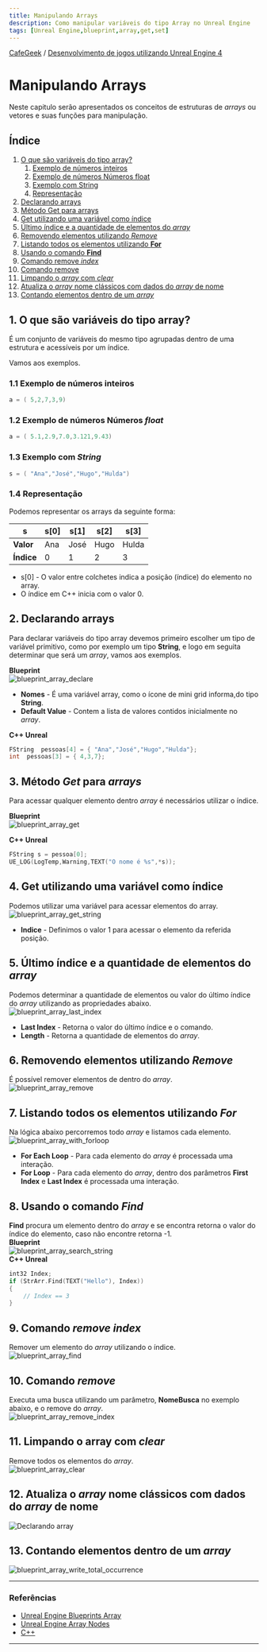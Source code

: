 ```yaml
---
title: Manipulando Arrays
description: Como manipular variáveis do tipo Array no Unreal Engine
tags: [Unreal Engine,blueprint,array,get,set]
---
```


[CafeGeek](http://CafeGeek.eti.br)  / [Desenvolvimento de jogos utilizando Unreal Engine 4](http://cafeGeek.eti.br/ue4_blueprint/index.html)

# Manipulando Arrays
Neste capitulo serão apresentados os conceitos de estruturas de *arrays* ou vetores e suas funções para manipulação.

## Índice
1. [O que são variáveis do tipo array?](#1)
     1. [Exemplo de números inteiros](#1.1)
     1. [Exemplo de números Números float](#1.2)
     1. [Exemplo com String](#1.3)
     1. [Representação](#1.4)
1. [Declarando arrays](#2)
1. [Método Get para arrays](#3)
1. [Get utilizando uma variável como índice](#4)
1. [Último índice e a quantidade de elementos do *array*](#5)
1. [Removendo elementos utilizando *Remove*](#6)
1. [Listando todos os elementos utilizando **For**](#7)
1. [Usando o comando **Find**](#8)
1. [Comando remove *index*](#9)
1. [Comando remove](#10)
1. [Limpando o *array* com *clear*](#11)
1. [Atualiza o *array* nome clássicos com dados do *array* de nome](#12)
1. [Contando elementos dentro de um *array*](#13)

<a name="1"></a>
## 1. O que são variáveis do tipo array?
É um conjunto de variáveis do mesmo tipo agrupadas dentro de uma estrutura e acessíveis por um índice.  

Vamos aos exemplos.

<a name="1.1"></a>
### 1.1 Exemplo de números inteiros  
```cpp
a = ( 5,2,7,3,9)  
```
<a name="1.2"></a>
### 1.2 Exemplo de números Números *float*  
```cpp
a = ( 5.1,2.9,7.0,3.121,9.43)  
```
<a name="1.3"></a>
### 1.3 Exemplo com *String*  
```cpp
s = ( "Ana","José","Hugo","Hulda")
```
<a name="1.4"></a>
### 1.4 Representação
Podemos representar os arrays da seguinte forma:

| s |  s[0] |s[1]   |s[2]    | s[3]  |
|---|---|---|---|---|
|**Valor**|Ana|José|Hugo|Hulda|
|**Índice**|  0 | 1  | 2  | 3  |

- s[0] - O valor entre colchetes indica a posição (índice) do elemento no array.
- O índice em C++ inicia com o valor 0.

<a name="2"></a>
## 2. Declarando arrays
Para declarar variáveis do tipo array devemos primeiro escolher um tipo de variável primitivo, como por exemplo um tipo **String**, e logo em seguita determinar que será um *array*, vamos aos exemplos.

**Blueprint**    
![blueprint_array_declare](imagens/array/blueprint_array_declare.jpg)
- **Nomes** - É uma variável array, como o ícone de mini grid informa,do tipo **String**.
- **Default Value** - Contem a lista de valores contidos inicialmente no *array*.

**C++ Unreal**  
```cpp
FString  pessoas[4] = { "Ana","José","Hugo","Hulda"};
int  pessoas[3] = { 4,3,7};
```

<a name="3"></a>
## 3. Método *Get* para *arrays*
Para acessar qualquer elemento dentro *array* é necessários utilizar o índice.  

**Blueprint**  
![blueprint_array_get](imagens/array/blueprint_array_get.jpg)

**C++ Unreal**  
```cpp
FString s = pessoa[0];
UE_LOG(LogTemp,Warning,TEXT("O nome é %s",*s));
```

<a name="4"></a>
## 4. Get utilizando uma variável como índice
Podemos utilizar uma variável para acessar elementos do array.
![blueprint_array_get_string](imagens/array/blueprint_array_get_string.jpg)
- **Indice** - Definimos o valor 1 para acessar o elemento da referida posição.

<a name="5"></a>
## 5. Último índice e a quantidade de elementos do *array*
Podemos determinar a quantidade de elementos ou valor do último índice do *array* utilizando as propriedades abaixo.    
![blueprint_array_last_index](imagens/array/blueprint_array_last_index.jpg)

- **Last Index** - Retorna o valor do último índice e o comando.
- **Length** - Retorna a quantidade de elementos do *array*.

<a name="6"></a>
## 6. Removendo elementos utilizando *Remove*
É possível remover elementos de dentro do *array*.    
![blueprint_array_remove](imagens/array/blueprint_array_remove.jpg)

<a name="7"></a>
## 7. Listando todos os elementos utilizando *For*
Na lógica abaixo percorremos todo *array* e listamos cada elemento.   
![blueprint_array_with_forloop](imagens/array/blueprint_array_with_forloop.jpg)
- **For Each Loop** - Para cada elemento do *array* é processada uma interação.
- **For Loop** - Para cada elemento do *array*, dentro dos parâmetros **First Index** e **Last Index** é processada uma interação.

<a name="8"></a>
## 8. Usando o comando *Find*
**Find** procura um elemento dentro do *array* e se encontra retorna o valor do índice do elemento, caso não encontre retorna -1.   
**Blueprint**      
![blueprint_array_search_string](imagens/array/blueprint_array_search_string.jpg)    
**C++ Unreal**
```cpp
int32 Index;
if (StrArr.Find(TEXT("Hello"), Index))
{
    // Index == 3
}
```
<a name="9"></a>
## 9. Comando *remove index*
Remover um elemento do *array* utilizando o índice.      
![blueprint_array_find](imagens/array/blueprint_array_find.jpg)

<a name="10"></a>
## 10. Comando *remove*
Executa uma busca utilizando um parâmetro, **NomeBusca** no exemplo abaixo, e o remove do *array*.    
![blueprint_array_remove_index](imagens/array/blueprint_array_remove_index.jpg)

<a name="11"></a>
## 11. Limpando o array com *clear*
Remove todos os elementos do *array*.   
![blueprint_array_clear](imagens/array/blueprint_array_clear.jpg)

<a name="12"></a>
## 12. Atualiza o *array* **nome clássicos** com dados do *array* de **nome**
![Declarando array](imagens/array/blueprint_array_fill_string.jpg)

<a name="13"></a>
## 13. Contando elementos dentro de um *array*
![blueprint_array_write_total_occurrence](imagens/array/blueprint_array_write_total_occurrence.jpg)

***
### Referências
- [Unreal Engine Blueprints Array](https://docs.unrealengine.com/en-US/Engine/Blueprints/UserGuide/Arrays/index.html)   
- [Unreal Engine Array Nodes](https://docs.unrealengine.com/en-US/Engine/Blueprints/UserGuide/Arrays/ArrayNodes/index.html)    
- [C++](https://www.codegrepper.com/code-examples/cpp/ue4+c%2B%2B+array)

***
